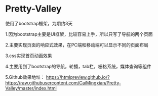 # Pretty-Valley
使用了bootstrap框架，为期约3天

1.因为bootstrap主要是UI框架，比较容易上手，所以只写了导航的两个页面

2.主要实现页面的响应式效果，在PC端和移动端可以显示不同的页面布局

3.css实现首页动画效果

4.主要用到了bootstrap的导航，轮播，tab栏，栅格系统，媒体查询等组件

5.Github效果地址：
https://htmlpreview.github.io/?https://raw.githubusercontent.com/CaiMingxian/Pretty-Valley/master/index.html

